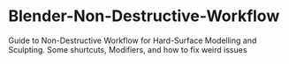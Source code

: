 # Blender-Non-Destructive-Workflow
Guide to Non-Destructive Workflow for Hard-Surface Modelling and Sculpting. Some shurtcuts, Modifiers, and how to fix weird issues

